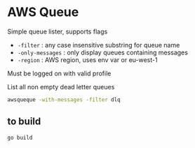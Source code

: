 # AWS Queue

Simple queue lister, supports flags

* `-filter` : any case insensitive substring for queue name
* `-only-messages` : only display queues containing messages
* `-region` : AWS region, uses env var or eu-west-1

Must be logged on with valid profile

List all non empty dead letter queues
 
```bash
awsqueque -with-messages -filter dlq 
```

## to build

```bash
go build
```